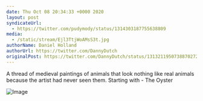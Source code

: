 ```yaml
---
date: Thu Oct 08 20:34:33 +0000 2020
layout: post
syndicateUrl:
  - https://twitter.com/pudymody/status/1314303187755638809
media:
  - /static/stream/Ejl3TtjWoAMsS3t.jpg
authorName: Daniel Holland
authorUrl: https://twitter.com/DannyDutch
originalPost: https://twitter.com/DannyDutch/status/1313211950738870272
---
```

A thread of medieval paintings of animals that look nothing like real animals because the artist had never seen them. 
Starting with - The Oyster 

![Image](/static/stream/Ejl3TtjWoAMsS3t.jpg)
